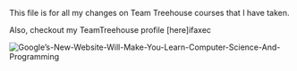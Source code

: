 
This file is for all my changes on Team Treehouse courses that I have taken.

Also, checkout my TeamTreehouse profile [here]ifaxec

![Google’s-New-Website-Will-Make-You-Learn-Computer-Science-And-Programming](https://github.com/iFAXec/Test/assets/87900414/2eafa18f-c911-4e1b-be09-2c4951418d20)

